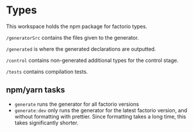 # Types

This workspace holds the npm package for factorio types.

`/generatorSrc` contains the files given to the generator.

`/generated` is where the generated declarations are outputted.

`/control` contains non-generated additional types for the control stage.

`/tests` contains compilation tests.

## npm/yarn tasks

- `generate` runs the generator for all factorio versions
- `generate:dev` only runs the generator for the latest factorio version, and without formatting with prettier. Since formatting takes a long time, this takes significantly shorter.

